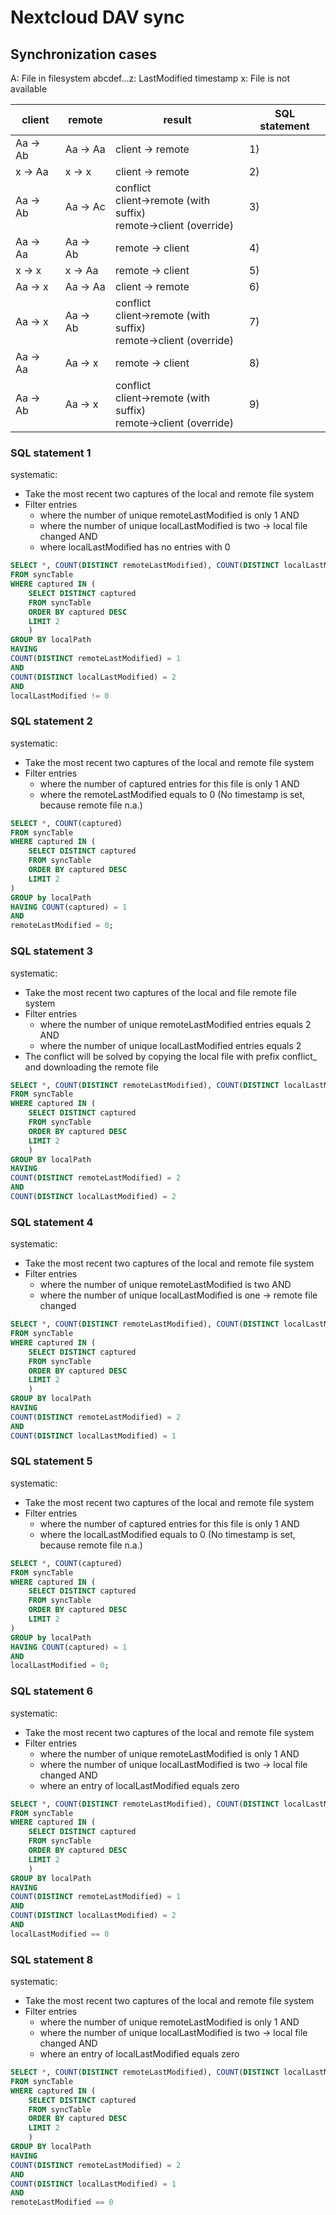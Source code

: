 # Nextcloud DAV sync

## Synchronization cases

A: File in filesystem
abcdef...z: LastModified timestamp
x: File is not available

| client   | remote   | result                                                                    | SQL statement |
|----------|----------|---------------------------------------------------------------------------|---------------|
| Aa -> Ab | Aa -> Aa | client -> remote                                                          | 1)            |
| x  -> Aa | x  -> x  | client -> remote                                                          | 2)            |
| Aa -> Ab | Aa -> Ac | conflict<br/> client->remote (with suffix)<br/> remote->client (override) | 3)            |
| Aa -> Aa | Aa -> Ab | remote -> client                                                          | 4)            |
| x  -> x  | x  -> Aa | remote -> client                                                          | 5)            |
| Aa -> x  | Aa -> Aa | client -> remote                                                          | 6)            |
| Aa -> x  | Aa -> Ab | conflict<br/> client->remote (with suffix)<br/> remote->client (override) | 7)            |
| Aa -> Aa | Aa -> x  | remote -> client                                                          | 8)            |
| Aa -> Ab | Aa -> x  | conflict<br/> client->remote (with suffix)<br/> remote->client (override) | 9)            |


### SQL statement 1

systematic:
- Take the most recent two captures of the local and remote file system
- Filter entries 
  - where the number of unique remoteLastModified is only 1 AND
  - where the number of unique localLastModified is two -> local file changed AND
  - where localLastModified has no entries with 0

``` sql
SELECT *, COUNT(DISTINCT remoteLastModified), COUNT(DISTINCT localLastModified)
FROM syncTable
WHERE captured IN (
    SELECT DISTINCT captured
    FROM syncTable
    ORDER BY captured DESC
    LIMIT 2
    )
GROUP BY localPath
HAVING
COUNT(DISTINCT remoteLastModified) = 1
AND
COUNT(DISTINCT localLastModified) = 2
AND
localLastModified != 0
```

### SQL statement 2

systematic:
- Take the most recent two captures of the local and remote file system
- Filter entries
  - where the number of captured entries for this file is only 1 AND
  - where the remoteLastModified equals to 0 (No timestamp is set, because remote file n.a.)

``` sql
SELECT *, COUNT(captured)
FROM syncTable
WHERE captured IN (
    SELECT DISTINCT captured
    FROM syncTable
    ORDER BY captured DESC
    LIMIT 2
)
GROUP by localPath
HAVING COUNT(captured) = 1
AND
remoteLastModified = 0;
```

### SQL statement 3

systematic:
- Take the most recent two captures of the local and file remote file system
- Filter entries
  - where the number of unique remoteLastModified entries equals 2 AND
  - where the number of unique localLastModified entries equals 2
- The conflict will be solved by copying the local file with prefix conflict_ and downloading the remote file

``` sql
SELECT *, COUNT(DISTINCT remoteLastModified), COUNT(DISTINCT localLastModified)
FROM syncTable
WHERE captured IN (
    SELECT DISTINCT captured
    FROM syncTable
    ORDER BY captured DESC
    LIMIT 2
    )
GROUP BY localPath
HAVING
COUNT(DISTINCT remoteLastModified) = 2
AND
COUNT(DISTINCT localLastModified) = 2
```

### SQL statement 4

systematic:
- Take the most recent two captures of the local and remote file system
- Filter entries
    - where the number of unique remoteLastModified is two AND
    - where the number of unique localLastModified is one -> remote file changed

``` sql
SELECT *, COUNT(DISTINCT remoteLastModified), COUNT(DISTINCT localLastModified)
FROM syncTable
WHERE captured IN (
    SELECT DISTINCT captured
    FROM syncTable
    ORDER BY captured DESC
    LIMIT 2
    )
GROUP BY localPath
HAVING
COUNT(DISTINCT remoteLastModified) = 2
AND
COUNT(DISTINCT localLastModified) = 1
```

### SQL statement 5

systematic:
- Take the most recent two captures of the local and remote file system
- Filter entries
    - where the number of captured entries for this file is only 1 AND
    - where the localLastModified equals to 0 (No timestamp is set, because remote file n.a.)

``` sql
SELECT *, COUNT(captured)
FROM syncTable
WHERE captured IN (
    SELECT DISTINCT captured
    FROM syncTable
    ORDER BY captured DESC
    LIMIT 2
)
GROUP by localPath
HAVING COUNT(captured) = 1
AND
localLastModified = 0;
```

### SQL statement 6

systematic:
- Take the most recent two captures of the local and remote file system
- Filter entries
  - where the number of unique remoteLastModified is only 1 AND
  - where the number of unique localLastModified is two -> local file changed AND
  - where an entry of localLastModified equals zero

``` sql
SELECT *, COUNT(DISTINCT remoteLastModified), COUNT(DISTINCT localLastModified)
FROM syncTable
WHERE captured IN (
    SELECT DISTINCT captured
    FROM syncTable
    ORDER BY captured DESC
    LIMIT 2
    )
GROUP BY localPath
HAVING
COUNT(DISTINCT remoteLastModified) = 1
AND
COUNT(DISTINCT localLastModified) = 2
AND
localLastModified == 0
```

### SQL statement 8

systematic:
- Take the most recent two captures of the local and remote file system
- Filter entries
  - where the number of unique remoteLastModified is only 1 AND
  - where the number of unique localLastModified is two -> local file changed AND
  - where an entry of localLastModified equals zero

``` sql
SELECT *, COUNT(DISTINCT remoteLastModified), COUNT(DISTINCT localLastModified)
FROM syncTable
WHERE captured IN (
    SELECT DISTINCT captured
    FROM syncTable
    ORDER BY captured DESC
    LIMIT 2
    )
GROUP BY localPath
HAVING
COUNT(DISTINCT remoteLastModified) = 2
AND
COUNT(DISTINCT localLastModified) = 1
AND
remoteLastModified == 0
```